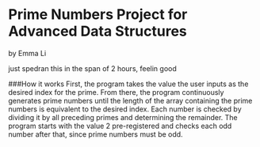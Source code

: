 # Prime Numbers Project for Advanced Data Structures
by Emma Li

just spedran this in the span of 2 hours, feelin good

###How it works
First, the program takes the value the user inputs as the desired index for the prime. From there, the program continuously generates
prime numbers until the length of the array containing the prime numbers is equivalent to the desired index. Each number is checked
by dividing it by all preceding primes and determining the remainder. The program starts with the value 2 pre-registered and checks each odd number
after that, since prime numbers must be odd.